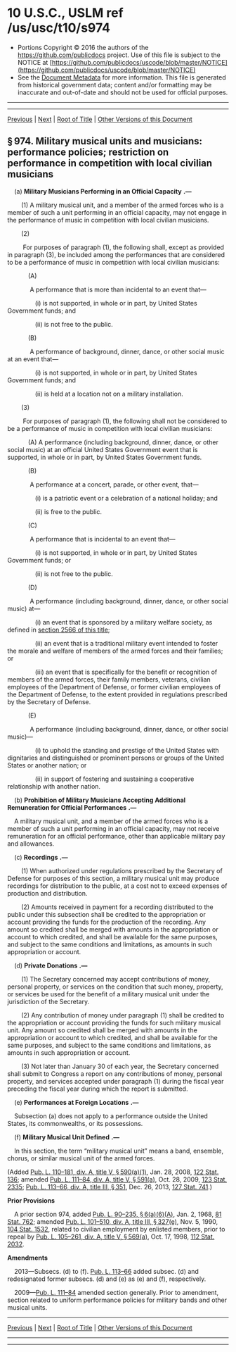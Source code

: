 ---
---

# 10 U.S.C., USLM ref /us/usc/t10/s974

* Portions Copyright © 2016 the authors of the https://github.com/publicdocs project.
  Use of this file is subject to the NOTICE at [https://github.com/publicdocs/uscode/blob/master/NOTICE](https://github.com/publicdocs/uscode/blob/master/NOTICE)
* See the [Document Metadata](././../../../../../..//README.md) for more information.
  This file is generated from historical government data; content and/or formatting may be inaccurate and out-of-date and should not be used for official purposes.

----------
----------

[Previous](./../../../../../..//us/usc/t10/stA/ptII/ch49/m__us_usc_t10_s973.md) | [Next](./../../../../../..//us/usc/t10/stA/ptII/ch49/m__us_usc_t10_s975.md) | [Root of Title](./../../../../../../) | [Other Versions of this Document](https://publicdocs.github.io/go/links?ns=uslm&ref=%2Fus%2Fusc%2Ft10%2Fs974)

## § 974. Military musical units and musicians: performance policies; restriction on performance in competition with local civilian musicians

    (a)  __Military Musicians Performing in an Official Capacity__  __.—__ 

        (1) A military musical unit, and a member of the armed forces who is a member of such a unit performing in an official capacity, may not engage in the performance of music in competition with local civilian musicians.

        (2)

         For purposes of paragraph (1), the following shall, except as provided in paragraph (3), be included among the performances that are considered to be a performance of music in competition with local civilian musicians:

            (A)

             A performance that is more than incidental to an event that—

                (i) is not supported, in whole or in part, by United States Government funds; and

                (ii) is not free to the public.

            (B)

             A performance of background, dinner, dance, or other social music at an event that—

                (i) is not supported, in whole or in part, by United States Government funds; and

                (ii) is held at a location not on a military installation.

        (3)

         For purposes of paragraph (1), the following shall not be considered to be a performance of music in competition with local civilian musicians:

            (A) A performance (including background, dinner, dance, or other social music) at an official United States Government event that is supported, in whole or in part, by United States Government funds.

            (B)

             A performance at a concert, parade, or other event, that—

                (i) is a patriotic event or a celebration of a national holiday; and

                (ii) is free to the public.

            (C)

             A performance that is incidental to an event that—

                (i) is not supported, in whole or in part, by United States Government funds; or

                (ii) is not free to the public.

            (D)

             A performance (including background, dinner, dance, or other social music) at—

                (i) an event that is sponsored by a military welfare society, as defined in [section 2566 of this title][/us/usc/t10/s2566];

                (ii) an event that is a traditional military event intended to foster the morale and welfare of members of the armed forces and their families; or

                (iii) an event that is specifically for the benefit or recognition of members of the armed forces, their family members, veterans, civilian employees of the Department of Defense, or former civilian employees of the Department of Defense, to the extent provided in regulations prescribed by the Secretary of Defense.

            (E)

             A performance (including background, dinner, dance, or other social music)—

                (i) to uphold the standing and prestige of the United States with dignitaries and distinguished or prominent persons or groups of the United States or another nation; or

                (ii) in support of fostering and sustaining a cooperative relationship with another nation.

    (b)  __Prohibition of Military Musicians Accepting Additional Remuneration for Official Performances__  __.—__ 

    A military musical unit, and a member of the armed forces who is a member of such a unit performing in an official capacity, may not receive remuneration for an official performance, other than applicable military pay and allowances.

    (c)  __Recordings__  __.—__ 

        (1) When authorized under regulations prescribed by the Secretary of Defense for purposes of this section, a military musical unit may produce recordings for distribution to the public, at a cost not to exceed expenses of production and distribution.

        (2) Amounts received in payment for a recording distributed to the public under this subsection shall be credited to the appropriation or account providing the funds for the production of the recording. Any amount so credited shall be merged with amounts in the appropriation or account to which credited, and shall be available for the same purposes, and subject to the same conditions and limitations, as amounts in such appropriation or account.

    (d)  __Private Donations__  __.—__ 

        (1) The Secretary concerned may accept contributions of money, personal property, or services on the condition that such money, property, or services be used for the benefit of a military musical unit under the jurisdiction of the Secretary.

        (2) Any contribution of money under paragraph (1) shall be credited to the appropriation or account providing the funds for such military musical unit. Any amount so credited shall be merged with amounts in the appropriation or account to which credited, and shall be available for the same purposes, and subject to the same conditions and limitations, as amounts in such appropriation or account.

        (3) Not later than January 30 of each year, the Secretary concerned shall submit to Congress a report on any contributions of money, personal property, and services accepted under paragraph (1) during the fiscal year preceding the fiscal year during which the report is submitted.

    (e)  __Performances at Foreign Locations__  __.—__ 

    Subsection (a) does not apply to a performance outside the United States, its commonwealths, or its possessions.

    (f)  __Military Musical Unit Defined__  __.—__ 

    In this section, the term “military musical unit” means a band, ensemble, chorus, or similar musical unit of the armed forces.

(Added [Pub. L. 110–181, div. A, title V, § 590(a)(1)][/us/pl/110/181/s590/a/1], Jan. 28, 2008, [122 Stat. 136][/us/stat/122/136]; amended [Pub. L. 111–84, div. A, title V, § 591(a)][/us/pl/111/84/s591/a], Oct. 28, 2009, [123 Stat. 2335][/us/stat/123/2335]; [Pub. L. 113–66, div. A, title III, § 351][/us/pl/113/66/s351], Dec. 26, 2013, [127 Stat. 741][/us/stat/127/741].)

 __Prior Provisions__ 

    A prior section 974, added [Pub. L. 90–235, § 6(a)(6)(A)][/us/pl/90/235/s6/a/6/A], Jan. 2, 1968, [81 Stat. 762][/us/stat/81/762]; amended [Pub. L. 101–510, div. A, title III, § 327(e)][/us/pl/101/510/s327/e], Nov. 5, 1990, [104 Stat. 1532][/us/stat/104/1532], related to civilian employment by enlisted members, prior to repeal by [Pub. L. 105–261, div. A, title V, § 569(a)][/us/pl/105/261/s569/a], Oct. 17, 1998, [112 Stat. 2032][/us/stat/112/2032].

 __Amendments__ 

    2013—Subsecs. (d) to (f). [Pub. L. 113–66][/us/pl/113/66] added subsec. (d) and redesignated former subsecs. (d) and (e) as (e) and (f), respectively.

    2009—[Pub. L. 111–84][/us/pl/111/84] amended section generally. Prior to amendment, section related to uniform performance policies for military bands and other musical units.

----------

[Previous](./../../../../../..//us/usc/t10/stA/ptII/ch49/m__us_usc_t10_s973.md) | [Next](./../../../../../..//us/usc/t10/stA/ptII/ch49/m__us_usc_t10_s975.md) | [Root of Title](./../../../../../../) | [Other Versions of this Document](https://publicdocs.github.io/go/links?ns=uslm&ref=%2Fus%2Fusc%2Ft10%2Fs974)

----------
----------

[/us/usc/t10/s2566]: https://publicdocs.github.io/go/links?ns=uslm&ref=%2Fus%2Fusc%2Ft10%2Fs2566
[/us/pl/110/181/s590/a/1]: https://publicdocs.github.io/go/links?ns=uslm&ref=%2Fus%2Fpl%2F110%2F181%2Fs590%2Fa%2F1
[/us/stat/122/136]: https://publicdocs.github.io/go/links?ns=uslm&ref=%2Fus%2Fstat%2F122%2F136
[/us/pl/111/84/s591/a]: https://publicdocs.github.io/go/links?ns=uslm&ref=%2Fus%2Fpl%2F111%2F84%2Fs591%2Fa
[/us/stat/123/2335]: https://publicdocs.github.io/go/links?ns=uslm&ref=%2Fus%2Fstat%2F123%2F2335
[/us/pl/113/66/s351]: https://publicdocs.github.io/go/links?ns=uslm&ref=%2Fus%2Fpl%2F113%2F66%2Fs351
[/us/stat/127/741]: https://publicdocs.github.io/go/links?ns=uslm&ref=%2Fus%2Fstat%2F127%2F741
[/us/pl/90/235/s6/a/6/A]: https://publicdocs.github.io/go/links?ns=uslm&ref=%2Fus%2Fpl%2F90%2F235%2Fs6%2Fa%2F6%2FA
[/us/stat/81/762]: https://publicdocs.github.io/go/links?ns=uslm&ref=%2Fus%2Fstat%2F81%2F762
[/us/pl/101/510/s327/e]: https://publicdocs.github.io/go/links?ns=uslm&ref=%2Fus%2Fpl%2F101%2F510%2Fs327%2Fe
[/us/stat/104/1532]: https://publicdocs.github.io/go/links?ns=uslm&ref=%2Fus%2Fstat%2F104%2F1532
[/us/pl/105/261/s569/a]: https://publicdocs.github.io/go/links?ns=uslm&ref=%2Fus%2Fpl%2F105%2F261%2Fs569%2Fa
[/us/stat/112/2032]: https://publicdocs.github.io/go/links?ns=uslm&ref=%2Fus%2Fstat%2F112%2F2032
[/us/pl/113/66]: https://publicdocs.github.io/go/links?ns=uslm&ref=%2Fus%2Fpl%2F113%2F66
[/us/pl/111/84]: https://publicdocs.github.io/go/links?ns=uslm&ref=%2Fus%2Fpl%2F111%2F84



